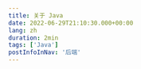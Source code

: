 ```yaml
---
title: 关于 Java
date: 2022-06-29T21:10:30.000+00:00
lang: zh
duration: 2min
tags: ['Java']
postInfoInNav: '后端'
---
```

